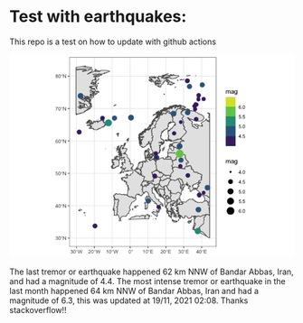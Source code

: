 <!-- README.md is generated from README.Rmd. Please edit that file -->

Test with earthquakes:
======================

This repo is a test on how to update with github actions

![](man/figures/README-unnamed-chunk-2-1.png)

The last tremor or earthquake happened 62 km NNW of Bandar Abbas, Iran,
and had a magnitude of 4.4. The most intense tremor or earthquake in the
last month happened 64 km NNW of Bandar Abbas, Iran and had a magnitude
of 6.3, this was updated at 19/11, 2021 02:08. Thanks stackoverflow!!
